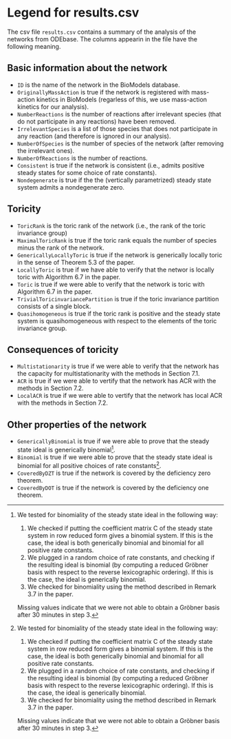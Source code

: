# Legend for results.csv

The csv file `results.csv` contains a summary of the analysis of the networks from ODEbase. The columns appearin in the file have the following meaning.

## Basic information about the network
* `ID` is the name of the network in the BioModels database.
* `OriginallyMassAction` is true if the network is registered with mass-action kinetics in BioModels (regarless of this, we use mass-action kinetics for our analysis).
* `NumberReactions` is the number of reactions after irrelevant species (that do not participate in any reactions) have been removed.
* `IrrelevantSpecies` is a list of those species that does not participate in any reaction (and therefore is ignored in our analysis).
* `NumberOfSpecies` is the number of species of the network (after removing the irrelevant ones).
* `NumberOfReactions` is the number of reactions. 
* `Consistent` is true if the network is consistent (i.e., admits positive steady states for some choice of rate constants).
* `Nondegenerate` is true if the the (vertically parametrized) steady state system admits a nondegenerate zero.

## Toricity
* `ToricRank` is the toric rank of the network (i.e., the rank of the toric invariance group)
* `MaximalToricRank` is true if the toric rank equals the number of species minus the rank of the network.
* `GenericallyLocallyToric` is true if the network is generically locally toric in the sense of Theorem 5.3 of the paper. 
* `LocallyToric` is true if we have able to verify that the networ is locally toric with Algorithm 6.7 in the paper.
* `Toric` is true if we were able to verify that the network is toric with Algorithm 6.7 in the paper.
* `TrivialToricinvariancePartition` is true if the toric invariance partition consists of a single block.
* `Quasihomogeneous` is true if the toric rank is positive and the steady state system is quasihomogeneous with respect to the elements of the toric invariance group.

## Consequences of toricity
* `Multistationarity` is true if we were able to verify that the network has the capacity for multistationarity with the methods in Section 7.1.
* `ACR` is true if we were able to vertify that the network has ACR with the methods in Section 7.2.
* `LocalACR` is true if we were able to vertify that the network has local ACR with the methods in Section 7.2.

## Other properties of the network
* `GenericallyBinomial` is true if we were able to prove that the steady state ideal is generically binomial[^1]. 
* `Binomial` is true if we were able to prove that the steady state ideal is binomial for all positive choices of rate constants[^1].
* `CoveredByDZT` is true if the network is covered by the deficiency zero theorem. 
* `CoveredByDOT` is true if the network is covered by the deficiency one theorem.



[^1]: We tested for binomiality of the steady state ideal in the following way:

    1. We checked if putting the coefficient matrix C of the steady state system in row reduced form gives a binomial system. If this is the case, the ideal is both generically binomial and binomial for all positive rate constants. 
    2. We plugged in a random choice of rate constants, and checking if the resulting ideal is binomial (by computing a reduced Gröbner basis with respect to the reverse lexicographic ordering). If this is the case, the ideal is generically binomial. 
    3. We checked for binomiality using the method described in Remark 3.7 in the paper.

    Missing values indicate that we were not able to obtain a Gröbner basis after 30 minutes in step 3.


